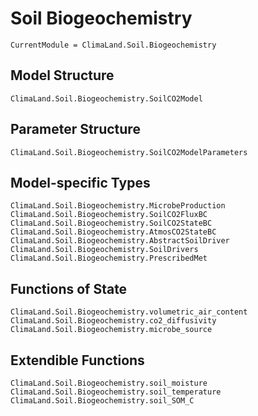 # Soil Biogeochemistry

```@meta
CurrentModule = ClimaLand.Soil.Biogeochemistry
```
## Model Structure

```@docs
ClimaLand.Soil.Biogeochemistry.SoilCO2Model
```

## Parameter Structure

```@docs
ClimaLand.Soil.Biogeochemistry.SoilCO2ModelParameters
```

## Model-specific Types

```@docs
ClimaLand.Soil.Biogeochemistry.MicrobeProduction
ClimaLand.Soil.Biogeochemistry.SoilCO2FluxBC
ClimaLand.Soil.Biogeochemistry.SoilCO2StateBC
ClimaLand.Soil.Biogeochemistry.AtmosCO2StateBC
ClimaLand.Soil.Biogeochemistry.AbstractSoilDriver
ClimaLand.Soil.Biogeochemistry.SoilDrivers
ClimaLand.Soil.Biogeochemistry.PrescribedMet
```

## Functions of State

```@docs
ClimaLand.Soil.Biogeochemistry.volumetric_air_content
ClimaLand.Soil.Biogeochemistry.co2_diffusivity
ClimaLand.Soil.Biogeochemistry.microbe_source
```

## Extendible Functions

```@docs
ClimaLand.Soil.Biogeochemistry.soil_moisture
ClimaLand.Soil.Biogeochemistry.soil_temperature
ClimaLand.Soil.Biogeochemistry.soil_SOM_C
```
